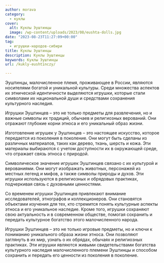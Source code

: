 ```yaml
---
author: morava
category:
  - куклы
cover:
  alt: Куклы Эуштинцы
  image: /wp-content/uploads/2023/08/eushta-dolls.jpg
date: "2023-08-23T11:27:09+00:00"
tag:
  - игрушки-народов-сибири
title: Куклы Эуштинцы
description: Куклы Эуштинцы
keywords: Куклы Эуштинцы
url: /kukly-eushtinczy/

---
```

Эуштинцы, малочисленное племя, проживающее в России, являются носителями богатой и уникальной культуры. Среди множества аспектов их этнической идентичности выделяются игрушки, которые стали символами их национальной души и средствами сохранения культурного наследия.

Игрушки Эуштинцев – это не только предметы для развлечения, но и важные символы их традиций, обычаев и религиозных верований. Они отражают глубокие корни этноса и его уникальный образ жизни.

Изготовление игрушек у Эуштинцев – это настоящее искусство, которое передается из поколения в поколение. Они могут быть сделаны из различных материалов, таких как дерево, ткань, шерсть и кожа. Эти материалы выбираются с учетом доступности их в окружающей среде, что отражает связь этноса с природой.

Символическое значение игрушек Эуштинцев связано с их культурой и верованиями. Они могут изображать животных, персонажей из местных легенд и мифов, а также символы природы и духов. Эти игрушки используются в религиозных и обрядовых практиках, подчеркивая связь с духовными ценностями.

Со временем игрушки Эуштинцев привлекают внимание исследователей, этнографов и коллекционеров. Они становятся объектами изучения для тех, кто стремится понять культурные аспекты этноса и его уникальное наследие. Кроме того, игрушки сохраняют свою актуальность и в современном обществе, помогая сохранить и передать культурное богатство этого малочисленного народа.

Игрушки Эуштинцев – это не только игровые предметы, но и ключи к пониманию уникального образа жизни этноса. Они позволяют заглянуть в их мир, узнать о их обрядах, обычаях и религиозных практиках. Эти игрушки являются живыми свидетельствами богатства культурного наследия малочисленного племени Эуштинцы и способом сохранить и передать его ценности из поколения в поколение.
